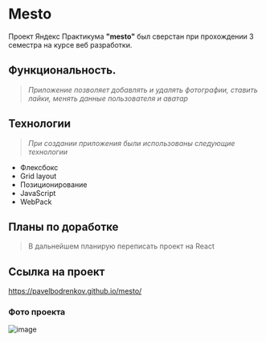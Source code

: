 # Mesto

Проект Яндекс Практикума **"mesto"** был сверстан при прохождении 3 семестра на курсе веб разработки.

## Функциональность.
> *Приложение позволяет добавлять и удалять фотографии, ставить лайки, менять данные пользователя и аватар*

## Технологии
> *При создании приложения были использованы следующие технологии*
* Флексбокс
* Grid layout
* Позиционирование
* JavaScript
* WebPack

## Планы по доработке
> В дальнейшем планирую переписать проект на React

## Ссылка на проект
https://pavelbodrenkov.github.io/mesto/

### Фото проекта
![image](https://user-images.githubusercontent.com/70709823/110527818-79f97a80-8128-11eb-8a0d-dfc59c79be12.png)




